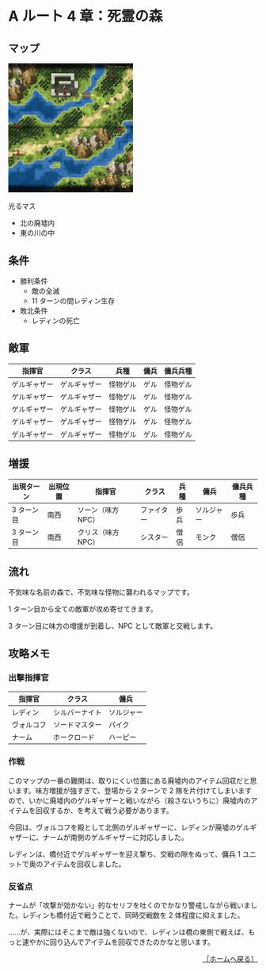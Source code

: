 # A ルート 4 章：死霊の森

## マップ

<div>
  <img src="../images/Chapter4A/Map4A.jpg" width="50%">
</div>

光るマス
- 北の廃墟内
- 東の川の中

## 条件

- 勝利条件
    - 敵の全滅
    - 11 ターンの間レディン生存
- 敗北条件
    - レディンの死亡

## 敵軍

|指揮官|クラス|兵種|傭兵|傭兵兵種|
|---|---|---|---|---|
|ゲルギャザー|ゲルギャザー|怪物ゲル|ゲル|怪物ゲル|
|ゲルギャザー|ゲルギャザー|怪物ゲル|ゲル|怪物ゲル|
|ゲルギャザー|ゲルギャザー|怪物ゲル|ゲル|怪物ゲル|
|ゲルギャザー|ゲルギャザー|怪物ゲル|ゲル|怪物ゲル|
|ゲルギャザー|ゲルギャザー|怪物ゲル|ゲル|怪物ゲル|

## 増援

|出現ターン|出現位置|指揮官|クラス|兵種|傭兵|傭兵兵種|
|---|---|---|---|---|---|---|
|3 ターン目|南西|ソーン（味方 NPC）|ファイター|歩兵|ソルジャー|歩兵|
|3 ターン目|南西|クリス（味方 NPC）|シスター|僧侶|モンク|僧侶|

## 流れ

不気味な名前の森で、不気味な怪物に襲われるマップです。

1 ターン目から全ての敵軍が攻め寄せてきます。

3 ターン目に味方の増援が到着し、NPC として敵軍と交戦します。

## 攻略メモ

### 出撃指揮官

|指揮官|クラス|傭兵|
|---|---|---|
|レディン|シルバーナイト|ソルジャー|
|ヴォルコフ|ソードマスター|パイク|
|ナーム|ホークロード|ハーピー|

### 作戦

このマップの一番の難関は、取りにくい位置にある廃墟内のアイテム回収だと思います。味方増援が強すぎて、登場から 2 ターンで 2 隊を片付けてしまいますので、いかに廃墟内のゲルギャザーと戦いながら（殺さないうちに）廃墟内のアイテムを回収するか、を考えて戦う必要があります。

今回は、ヴォルコフを殿として北側のゲルギャザーに、レディンが廃墟のゲルギャザーに、ナームが南側のゲルギャザーに対応しました。

レディンは、橋付近でゲルギャザーを迎え撃ち、交戦の隙をぬって、傭兵 1 ユニットで奥のアイテムを回収しました。

### 反省点

ナームが「攻撃が効かない」的なセリフを吐くのでかなり警戒しながら戦いました。レディンも橋付近で戦うことで、同時交戦数を 2 体程度に抑えました。

……が、実際にはそこまで敵は強くないので、レディンは橋の東側で戦えば、もっと速やかに回り込んでアイテムを回収できたのかなと思います。

<div align="right">
  <a href="../README.md">［ホームへ戻る］</a>
</div>
